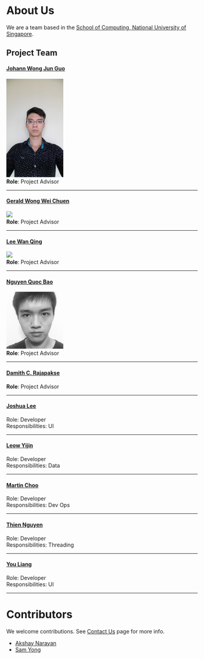 # About Us

We are a team based in the [School of Computing, National University of Singapore](http://www.comp.nus.edu.sg).

## Project Team
#### [Johann Wong Jun Guo](https://github.com/Jslyfer) <br>
<img src="images/jslyfer.jpg" width="150"><br>
**Role**: Project Advisor

-----

#### [Gerald Wong Wei Chuen](https://github.com/geraldwong) <br>
<img src="images/DamithRajapakse.jpg" width="150"><br>
**Role**: Project Advisor

-----

#### [Lee Wan Qing](https://github.com/wanqingg) <br>
<img src="images/DamithRajapakse.jpg" width="150"><br>
**Role**: Project Advisor

-----

#### [Nguyen Quoc Bao](https://github.com/bqnguyen94) <br>
<img src="images/bqnguyen94.jpg" width="150"><br>
**Role**: Project Advisor

-----

#### [Damith C. Rajapakse](http://www.comp.nus.edu.sg/~damithch) <br>
**Role**: Project Advisor

-----

#### [Joshua Lee](http://github.com/lejolly)
Role: Developer <br>
Responsibilities: UI

-----

#### [Leow Yijin](http://github.com/yijinl)
Role: Developer <br>
Responsibilities: Data

-----

#### [Martin Choo](http://github.com/m133225)
Role: Developer <br>
Responsibilities: Dev Ops

-----

#### [Thien Nguyen](https://github.com/ndt93)
 Role: Developer <br>
 Responsibilities: Threading

 -----

#### [You Liang](http://github.com/yl-coder)
 Role: Developer <br>
 Responsibilities: UI

 -----

# Contributors

We welcome contributions. See [Contact Us](ContactUs.md) page for more info.

* [Akshay Narayan](https://github.com/se-edu/addressbook-level4/pulls?q=is%3Apr+author%3Aokkhoy)
* [Sam Yong](https://github.com/se-edu/addressbook-level4/pulls?q=is%3Apr+author%3Amauris)
